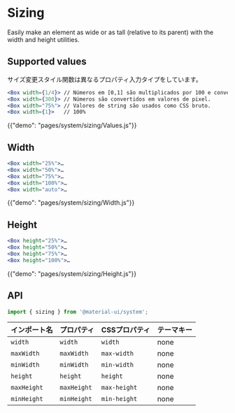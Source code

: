 # Sizing

<p class="description">Easily make an element as wide or as tall (relative to its parent) with the width and height utilities.</p>

## Supported values

サイズ変更スタイル関数は異なるプロパティ入力タイプをしています。

```jsx
<Box width={1/4}> // Números em [0,1] são multiplicados por 100 e convertido em % valores.
<Box width={300}> // Números são convertidos em valores de pixel.
<Box width="75%"> // Valores de string são usados como CSS bruto.
<Box width={1}>   // 100%
```

{{"demo": "pages/system/sizing/Values.js"}}

## Width

```jsx
<Box width="25%">…
<Box width="50%">…
<Box width="75%">…
<Box width="100%">…
<Box width="auto">…
```

{{"demo": "pages/system/sizing/Width.js"}}

## Height

```jsx
<Box height="25%">…
<Box height="50%">…
<Box height="75%">…
<Box height="100%">…
```

{{"demo": "pages/system/sizing/Height.js"}}

## API

```js
import { sizing } from '@material-ui/system';
```

| インポート名      | プロパティ       | CSSプロパティ     | テーマキー |
|:----------- |:----------- |:------------ |:----- |
| `width`     | `width`     | `width`      | none  |
| `maxWidth`  | `maxWidth`  | `max-width`  | none  |
| `minWidth`  | `minWidth`  | `min-width`  | none  |
| `height`    | `height`    | `height`     | none  |
| `maxHeight` | `maxHeight` | `max-height` | none  |
| `minHeight` | `minHeight` | `min-height` | none  |